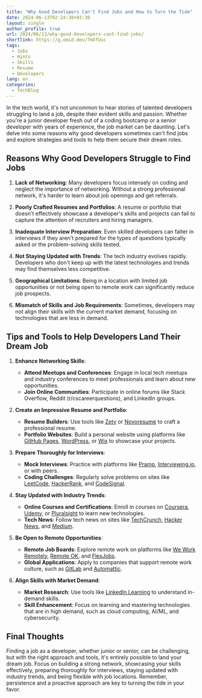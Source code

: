 ```yaml
---
title: "Why Good Developers Can't Find Jobs and How to Turn the Tide"
date: 2024-06-13T02:24:38+03:30
layout: single
author_profile: true
url: 2024/06/13/why-good-developers-cant-find-jobs/
shortlink: https://g.omid.dev/7mXfUuc
tags:
  - Jobs
  - Hints
  - Skills
  - Resume
  - Developers
lang: en
categories: 
  - TechBlog
---
```

In the tech world, it's not uncommon to hear stories of talented developers struggling to land a job, despite their evident skills and passion. Whether you're a junior developer fresh out of a coding bootcamp or a senior developer with years of experience, the job market can be daunting. Let's delve into some reasons why good developers sometimes can't find jobs and explore strategies and tools to help them secure their dream roles.

## Reasons Why Good Developers Struggle to Find Jobs

1. **Lack of Networking**: Many developers focus intensely on coding and neglect the importance of networking. Without a strong professional network, it's harder to learn about job openings and get referrals.
  
2. **Poorly Crafted Resumes and Portfolios**: A resume or portfolio that doesn't effectively showcase a developer's skills and projects can fail to capture the attention of recruiters and hiring managers.

3. **Inadequate Interview Preparation**: Even skilled developers can falter in interviews if they aren't prepared for the types of questions typically asked or the problem-solving skills tested.

4. **Not Staying Updated with Trends**: The tech industry evolves rapidly. Developers who don't keep up with the latest technologies and trends may find themselves less competitive.

5. **Geographical Limitations**: Being in a location with limited job opportunities or not being open to remote work can significantly reduce job prospects.

6. **Mismatch of Skills and Job Requirements**: Sometimes, developers may not align their skills with the current market demand, focusing on technologies that are less in demand.

## Tips and Tools to Help Developers Land Their Dream Job

1. **Enhance Networking Skills**:
   - **Attend Meetups and Conferences**: Engage in local tech meetups and industry conferences to meet professionals and learn about new opportunities.
   - **Join Online Communities**: Participate in online forums like Stack Overflow, Reddit (r/cscareerquestions), and LinkedIn groups.

2. **Create an Impressive Resume and Portfolio**:
   - **Resume Builders**: Use tools like [Zety](https://zety.com/) or [Novoresume](https://novoresume.com/) to craft a professional resume.
   - **Portfolio Websites**: Build a personal website using platforms like [GitHub Pages](https://pages.github.com/), [WordPress](https://wordpress.com/), or [Wix](https://www.wix.com/) to showcase your projects.

3. **Prepare Thoroughly for Interviews**:
   - **Mock Interviews**: Practice with platforms like [Pramp](https://www.pramp.com/), [Interviewing.io](https://interviewing.io/), or with peers.
   - **Coding Challenges**: Regularly solve problems on sites like [LeetCode](https://leetcode.com/), [HackerRank](https://www.hackerrank.com/), and [CodeSignal](https://codesignal.com/).

4. **Stay Updated with Industry Trends**:
   - **Online Courses and Certifications**: Enroll in courses on [Coursera](https://www.coursera.org/), [Udemy](https://www.udemy.com/), or [Pluralsight](https://www.pluralsight.com/) to learn new technologies.
   - **Tech News**: Follow tech news on sites like [TechCrunch](https://techcrunch.com/), [Hacker News](https://news.ycombinator.com/), and [Medium](https://medium.com/).

5. **Be Open to Remote Opportunities**:
   - **Remote Job Boards**: Explore remote work on platforms like [We Work Remotely](https://weworkremotely.com/), [Remote OK](https://remoteok.io/), and [FlexJobs](https://www.flexjobs.com/).
   - **Global Applications**: Apply to companies that support remote work culture, such as [GitLab](https://about.gitlab.com/jobs/) and [Automattic](https://automattic.com/work-with-us/).

6. **Align Skills with Market Demand**:
   - **Market Research**: Use tools like [LinkedIn Learning](https://www.linkedin.com/learning/) to understand in-demand skills.
   - **Skill Enhancement**: Focus on learning and mastering technologies that are in high demand, such as cloud computing, AI/ML, and cybersecurity.

## Final Thoughts

Finding a job as a developer, whether junior or senior, can be challenging, but with the right approach and tools, it's entirely possible to land your dream job. Focus on building a strong network, showcasing your skills effectively, preparing thoroughly for interviews, staying updated with industry trends, and being flexible with job locations. Remember, persistence and a proactive approach are key to turning the tide in your favor.
